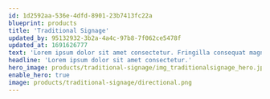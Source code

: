 ```yaml
---
id: 1d2592aa-536e-4dfd-8901-23b7413fc22a
blueprint: products
title: 'Traditional Signage'
updated_by: 95132932-3b2a-4a4c-97b8-7f062ce5478f
updated_at: 1691626777
text: 'Lorem ipsum dolor sit amet consectetur. Fringilla consequat magna pellentesque scelerisque nunc nunc pellentesque neque. Cras lectus fermentum elit sit diam. Habitant a id quis et urna scelerisque. Mauris faucibus tellus mi et enim aliquet.'
headline: 'Lorem ipsum dolor sit amet consectetur.'
hero_image: products/traditional-signage/img_traditionalsignage_hero.jpg
enable_hero: true
image: products/traditional-signage/directional.png
---
```

